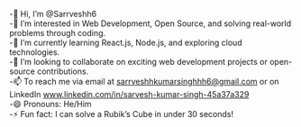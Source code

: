-👋 Hi, I’m @Sarrveshh6
<br>
-👀 I’m interested in Web Development, Open Source, and solving real-world problems through coding.
<br>
-🌱 I’m currently learning React.js, Node.js, and exploring cloud technologies.
<br>
-💞️ I’m looking to collaborate on exciting web development projects or open-source contributions.
<br>
-📫 To reach me via email at sarrveshhkumarsinghhh6@gmail.com or on LinkedIn www.linkedin.com/in/sarvesh-kumar-singh-45a37a329
<br>
-😄 Pronouns: He/Him
<br>
-⚡ Fun fact: I can solve a Rubik’s Cube in under 30 seconds!
<br>

<!---
Sarrveshh6/Sarrveshh6 is a ✨ special ✨ repository because its `README.md` (this file) appears on your GitHub profile.
You can click the Preview link to take a look at your changes.
--->
